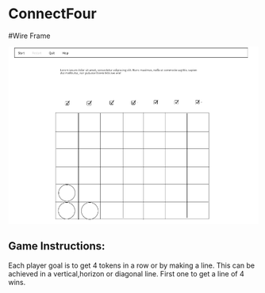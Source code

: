 # ConnectFour


#Wire Frame

![wireframe](./assets/wireframe.png)

## Game Instructions:
Each player goal is to get 4 tokens in a row or by  making a line.
This can be achieved in a vertical,horizon or diagonal line. 
First one to get a line of 4 wins.  

